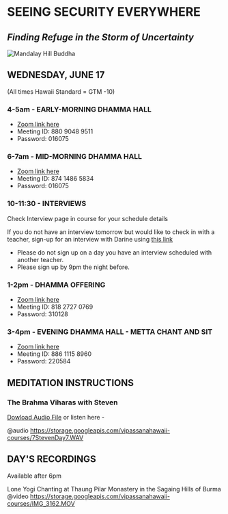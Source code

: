 # SEEING SECURITY EVERYWHERE
## *Finding Refuge in the Storm of Uncertainty*

![Mandalay Hill Buddha](https://storage.googleapis.com/vipassanahawaii-courses/Buddha15.jpg)

## WEDNESDAY, JUNE 17
(All times Hawaii Standard = GTM -10)

### 4-5am - EARLY-MORNING DHAMMA HALL
- [Zoom link here](https://us02web.zoom.us/j/88090489511?pwd=VFRXY2hYRys4ZUl2UnR2K1daYnd3UT09)
- Meeting ID: 880 9048 9511
- Password: 016075

### 6-7am - MID-MORNING DHAMMA HALL
- [Zoom link here](https://us02web.zoom.us/j/87414865834?pwd=Nzl2a3d1Y0g1NldpRmkrTWF0Z2pBQT09)
- Meeting ID: 874 1486 5834
- Password: 016075

### 10-11:30 - INTERVIEWS
Check Interview page in course for your schedule details

If you do not have an interview tomorrow but would like to check in with a teacher, sign-up for an interview with Darine using [this link](https://signup.com/go/OnrFSvH)
- Please do not sign up on a day you have an interview scheduled with another teacher.
- Please sign up by 9pm the night before.


### 1-2pm - DHAMMA OFFERING
- [Zoom link here](https://us02web.zoom.us/j/81827270769?pwd=UFRtbW1vcnprNElpWFNOVFlka2RWZz09)
- Meeting ID: 818 2727 0769
- Password: 310128

### 3-4pm - EVENING DHAMMA HALL - METTA CHANT AND SIT
- [Zoom link here](https://us02web.zoom.us/j/88611158960?pwd=MW5zMjRJTFpYV0l5cTVtUzA3YmI5UT09)
- Meeting ID: 886 1115 8960
- Password: 220584

## MEDITATION INSTRUCTIONS

### The Brahma Viharas with Steven
[Dowload Audio File](https://storage.googleapis.com/vipassanahawaii-courses/7StevenDay7.WAV)
or listen here -

@audio https://storage.googleapis.com/vipassanahawaii-courses/7StevenDay7.WAV

## DAY'S RECORDINGS
Available after 6pm

Lone Yogi Chanting at Thaung Pilar Monastery in the Sagaing Hills of Burma  
@video https://storage.googleapis.com/vipassanahawaii-courses/IMG_3162.MOV
